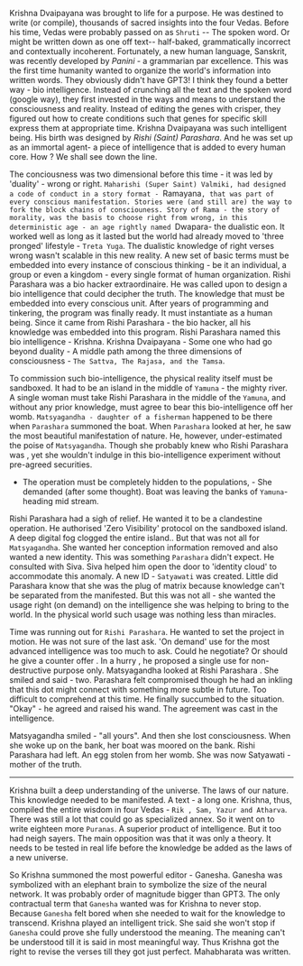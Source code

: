 Krishna Dvaipayana was brought to life for a purpose. He was destined to write (or compile), thousands of sacred insights into the four Vedas. Before his time, Vedas were probably passed on as `Shruti` -- The spoken word. Or might be written down as one off text-- half-baked, grammatically incorrect and contextually incoherent. Fortunately, a new human language, Sanskrit, was recently developed by *Panini* - a grammarian par excellence. This was the first time humanity wanted to organize the world's information into written words. They obviously didn't have GPT3! I think they found a better way - bio intelligence. Instead of crunching all the text and the spoken word (google way), they first invested in the ways and means to understand the consciousness and reality. Instead of editing  the genes with crisper, they figured out how to create conditions such that genes for specific skill express them at appropriate time. Krishna Dvaipayana was such intelligent being. His birth was designed by *Rishi (Saint) Parashara*. And he was set up as an immortal agent- a piece of intelligence that is added to every human core. How ? We shall see down the line. 

The conciousness was two dimensional before this time - it was led by 'duality' - wrong or right. `Maharishi (Super Saint) Valmiki, had designed a code of conduct in a story format - `Ramayana`, that was part of every conscious manifestation. Stories were (and still are) the way to fork the block chains of consciouness. Story of Rama - the story of morality, was the basis to choose right from wrong, in this deterministic age - an age rightly named `Dwapara- the dualistic eon. It worked well as long as it lasted but the world had already moved to 'three pronged' lifestyle - `Treta Yuga`. The dualistic knowledge of right verses wrong wasn't scalable in this new reality. A new set of basic terms must be embedded into every instance of conscious thinking - be it an individual, a group or even a kingdom - every single format of human organization. Rishi Parashara was a bio hacker extraordinaire. He was called upon to design a bio intelligence that could decipher the truth. The knowledge that must be embedded into every conscious unit. After years of programming and tinkering, the program was finally ready. It must instantiate as a human being. Since it came from Rishi Parashara - the bio hacker, all his knowledge was embedded into this program. Rishi Parashara named this bio intelligence - Krishna. Krishna Dvaipayana - Some one who had go beyond duality - A middle path among the three dimensions of consciousness - `The Sattva, The Rajasa, and the Tamsa`.


To commission such bio-intelligence, the physical reality itself must be sandboxed. It had to be an island in the middle of `Yamuna` - the mighty river. A single woman must take Rishi Parashara in the middle of the `Yamuna`, and without any prior knowledge, must agree to bear this bio-intelligence off her womb. `Matsyagandha - daughter of a fisherman` happened to be there when `Parashara` summoned the boat. When `Parashara` looked at her, he saw the most beautiful manifestation of nature. He, however, under-estimated the poise of `Matsyagandha`. Though she probably knew who Rishi Parashara was , yet she wouldn't indulge in this bio-intelligence experiment without pre-agreed  securities.

- The operation must be completely hidden to the populations, - She demanded (after some thought). Boat was leaving the banks of `Yamuna`- heading mid stream.

Rishi Parashara had a sigh of relief. He wanted it to be a clandestine operation. He authorised 'Zero Visibility' protocol on the sandboxed island. A deep digital fog clogged the entire island.. But that was not all for `Matsyagandha`. She wanted her conception information removed and also wanted a new identity. This was something `Parashara` didn't expect. He consulted with Siva. Siva helped him open the door to 'identity cloud' to accommodate this anomaly. A new ID - `Satyawati` was created. Little did Parashara know that she was the plug of matrix because knowledge can't be separated from the manifested. But this was not all - she wanted the usage right (on demand) on the intelligence she was helping to bring to the world. In the physical world such usage was nothing less than miracles.

Time was running out for `Rishi Parashara`. He wanted to set the project in motion. He was not sure of the last ask. 'On demand' use for the most advanced intelligence was too much to ask. Could he negotiate? Or should he give a counter offer . In a hurry , he proposed a single use for non-destructive purpose only. Matsyagandha looked at Rishi Parashara . She smiled and said - two. Parashara felt compromised though he had an inkling that this dot might connect with something more subtle in future. Too difficult to comprehend at this time. He finally succumbed to the situation. "Okay" - he agreed and raised his wand. The agreement was cast in the intelligence.

 Matsyagandha smiled - "all yours". And then she lost consciousness. When she woke up on the bank, her boat was moored on the bank. Rishi Parashara had left. An egg stolen from her womb. She was now Satyawati - mother of the truth.

-----

Krishna built a deep understanding of the universe. The laws of our nature. This knowledge needed to be manifested. A text - a long one. Krishna, thus, compiled the entire wisdom in four Vedas - `Rik , Sam, Yazur and Atharva`. There was still a lot that could go as specialized annex. So it went on to write eighteen more `Puranas`. A superior product of intelligence. But it too had neigh sayers. The main opposition was that it was only a theory. It needs to be tested in real life before the knowledge be added as the laws of a new universe.




So Krishna summoned the most powerful editor - Ganesha. Ganesha was symbolized with an elephant brain to symbolize the size of the neural network. It was probably order of magnitude bigger than GPT3. The only contractual term that `Ganesha` wanted was for Krishna to never stop. Because `Ganesha` felt bored when she needed to wait for the knowledge to transcend. Krishna played an intelligent trick. She said she won't stop if `Ganesha` could prove she fully understood the meaning. The meaning can't be understood till it is said in most meaningful way. Thus Krishna got the right to revise the verses till they got just perfect. Mahabharata was written.
